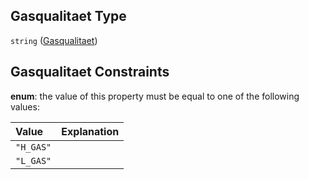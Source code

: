 ## Gasqualitaet Type

`string` ([Gasqualitaet](gasqualitaet.md))

## Gasqualitaet Constraints

**enum**: the value of this property must be equal to one of the following values:

| Value     | Explanation |
| :-------- | :---------- |
| `"H_GAS"` |             |
| `"L_GAS"` |             |
